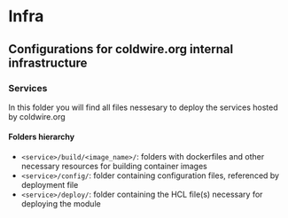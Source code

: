 # Infra
## Configurations for coldwire.org internal infrastructure

### Services
In this folder you will find all files nessesary to deploy the services hosted by coldwire.org

#### Folders hierarchy
- `<service>/build/<image_name>/`: folders with dockerfiles and other necessary resources for building container images
- `<service>/config/`: folder containing configuration files, referenced by deployment file
- `<service>/deploy/`: folder containing the HCL file(s) necessary for deploying the module